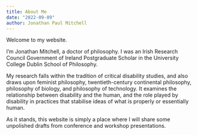 ```yaml
---
title: About Me
date: "2022-09-09"
author: Jonathan Paul Mitchell
---
```

Welcome to my website.

I’m Jonathan Mitchell, a doctor of philosophy. I was an Irish Research Council Government of Ireland Postgraduate Scholar in the University College Dublin School of Philosophy.

My research falls within the tradition of critical disability studies, and also draws upon feminist philosophy, twentieth-century continental philosophy, philosophy of biology, and philosophy of technology. It examines the relationship between disability and the human, and the role played by disability in practices that stabilise ideas of what is properly or essentially human.

As it stands, this website is simply a place where I will share some unpolished drafts from conference and workshop presentations.